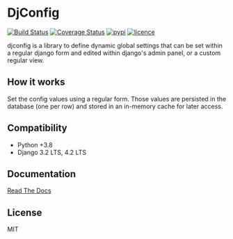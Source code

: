 # DjConfig

[![Build Status](https://img.shields.io/github/actions/workflow/status/nitely/django-djconfig/ci.yml?branch=master&style=flat-square)](https://github.com/nitely/django-djconfig/actions?query=workflow%3ACI)
[![Coverage Status](https://img.shields.io/coveralls/nitely/django-djconfig.svg?style=flat-square)](https://coveralls.io/r/nitely/django-djconfig)
[![pypi](https://img.shields.io/pypi/v/django-djconfig.svg?style=flat-square)](https://pypi.python.org/pypi/django-djconfig)
[![licence](https://img.shields.io/pypi/l/django-djconfig.svg?style=flat-square)](https://raw.githubusercontent.com/nitely/django-djconfig/master/LICENSE)

djconfig is a library to define dynamic global settings
that can be set within a regular django form and edited
within django's admin panel, or a custom regular view.

## How it works

Set the config values using a regular form.
Those values are persisted in the database (one per row)
and stored in an in-memory cache for later access.

## Compatibility

* Python +3.8
* Django 3.2 LTS, 4.2 LTS

## Documentation

[Read The Docs](http://django-djconfig.readthedocs.org)

## License

MIT
